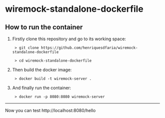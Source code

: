 # wiremock-standalone-dockerfile

## How to run the container

1. Firstly clone this repository and go to its working space:

        > git clone https://github.com/henriquesdfaria/wiremock-standalone-dockerfile

        > cd wiremock-standalone-dockerfile


2. Then build the docker image:

        > docker build -t wiremock-server .


3. And finally run the container:

        > docker run -p 8080:8080 wiremock-server

------------------

Now you can test http://localhost:8080/hello
